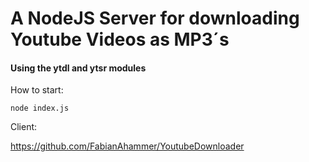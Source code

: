 # A NodeJS Server for downloading Youtube Videos as MP3´s



#### Using the ytdl and ytsr modules



How to start: 

```shell
node index.js
```

Client: 

https://github.com/FabianAhammer/YoutubeDownloader